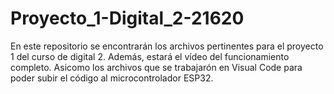 # Proyecto_1-Digital_2-21620
En este repositorio se encontrarán los archivos pertinentes para el proyecto 1 del curso de digital 2. Además, estará el vídeo del funcionamiento completo. Asicomo los archivos que se trabajarón en Visual Code para poder subir el código al microcontrolador ESP32. 
